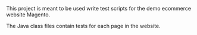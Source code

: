 This project is meant to be used write test scripts for the demo ecommerce website Magento.

The Java class files contain tests for each page in the website.